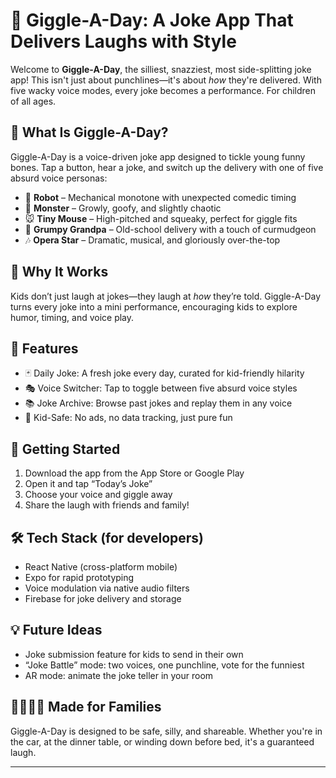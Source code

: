 # 🎉 Giggle-A-Day: A Joke App That Delivers Laughs with Style

Welcome to **Giggle-A-Day**, the silliest, snazziest, most side-splitting joke app! This isn't just about punchlines—it's about *how* they're delivered. With five wacky voice modes, every joke becomes a performance.  For children of all ages.

## 🤖 What Is Giggle-A-Day?

Giggle-A-Day is a voice-driven joke app designed to tickle young funny bones. Tap a button, hear a joke, and switch up the delivery with one of five absurd voice personas:

- 🤖 **Robot** – Mechanical monotone with unexpected comedic timing
- 👹 **Monster** – Growly, goofy, and slightly chaotic
- 🐭 **Tiny Mouse** – High-pitched and squeaky, perfect for giggle fits
- 👴 **Grumpy Grandpa** – Old-school delivery with a touch of curmudgeon
- 🎶 **Opera Star** – Dramatic, musical, and gloriously over-the-top

## 🧠 Why It Works

Kids don’t just laugh at jokes—they laugh at *how* they’re told. Giggle-A-Day turns every joke into a mini performance, encouraging kids to explore humor, timing, and voice play.

## 🚀 Features

- 🃏 Daily Joke: A fresh joke every day, curated for kid-friendly hilarity
- 🎭 Voice Switcher: Tap to toggle between five absurd voice styles
- 📚 Joke Archive: Browse past jokes and replay them in any voice
- 🧒 Kid-Safe: No ads, no data tracking, just pure fun

## 📱 Getting Started

1. Download the app from the App Store or Google Play
2. Open it and tap “Today’s Joke”
3. Choose your voice and giggle away
4. Share the laugh with friends and family!

## 🛠️ Tech Stack (for developers)

- React Native (cross-platform mobile)
- Expo for rapid prototyping
- Voice modulation via native audio filters
- Firebase for joke delivery and storage

## 💡 Future Ideas

- Joke submission feature for kids to send in their own
- “Joke Battle” mode: two voices, one punchline, vote for the funniest
- AR mode: animate the joke teller in your room

## 👨‍👩‍👧‍👦 Made for Families

Giggle-A-Day is designed to be safe, silly, and shareable. Whether you're in the car, at the dinner table, or winding down before bed, it's a guaranteed laugh.

---

